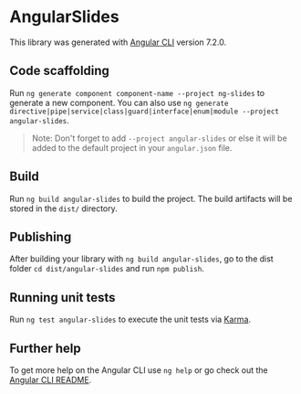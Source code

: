 # AngularSlides

This library was generated with [Angular CLI](https://github.com/angular/angular-cli) version 7.2.0.

## Code scaffolding

Run `ng generate component component-name --project ng-slides` to generate a new component. You can also use `ng generate directive|pipe|service|class|guard|interface|enum|module --project angular-slides`.

> Note: Don't forget to add `--project angular-slides` or else it will be added to the default project in your `angular.json` file.

## Build

Run `ng build angular-slides` to build the project. The build artifacts will be stored in the `dist/` directory.

## Publishing

After building your library with `ng build angular-slides`, go to the dist folder `cd dist/angular-slides` and run `npm publish`.

## Running unit tests

Run `ng test angular-slides` to execute the unit tests via [Karma](https://karma-runner.github.io).

## Further help

To get more help on the Angular CLI use `ng help` or go check out the [Angular CLI README](https://github.com/angular/angular-cli/blob/master/README.md).
